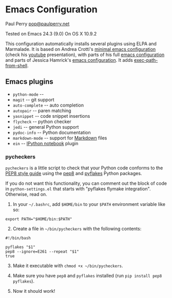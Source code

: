 # Emacs Configuration
Paul Perry
pop@paulperry.net

Tested on Emacs 24.3 (9.0)
On OS X 10.9.2

This configuration automatically installs several plugins using ELPA and Marmalade.
It is based on Andrea Crotti's [minimal emacs configuration](https://github.com/AndreaCrotti/minimal-emacs-configuration/) (check his [youtube](https://www.youtube.com/watch?v=0cZ7szFuz18) presentation), with parts of his full [emacs configuration](https://github.com/AndreaCrotti/Emacs-configuration) and parts of Jessica Hamrick's [emacs configuration](https://github.com/jhamrick/emacs/). It adds [exec-path-from-shell](https://github.com/purcell/exec-path-from-shell). 

## Emacs plugins ##

* `python-mode` -- 
* `magit` -- git support
* `auto-complete` -- auto completion
* `autopair` -- paren matching
* `yasnippet` -- code snippet insertions
* `flycheck` -- python checker
* `jedi` -- general Python support
* `pydoc-info` -- Python documentation
* `markdown-mode` -- support for [Markdown](http://daringfireball.net/projects/markdown/) files
* `ein` -- [IPython notebook](http://ipython.org/notebook) plugin
<!--- * `auctex` -- LaTeX plugin 
* `matlab-mode` -- support Matlab files
-->
### pycheckers ###

`pycheckers` is a little script to check that your Python code
conforms to the
[PEP8 style guide](http://legacy.python.org/dev/peps/pep-0008/) using
the [pep8](https://pypi.python.org/pypi/pep8) and
[pyflakes](https://pypi.python.org/pypi/pyflakes/0.8.1) Python
packages.

If you do not want this functionality, you can comment out the block
of code in `python-settings.el` that starts with "pyflakes flymake
integration". Otherwise, read on.

1. In your `~/.bashrc`, add `$HOME/bin` to your `$PATH` environment variable like so:
  
  ```
  export PATH="$HOME/bin:$PATH"
  ```

2. Create a file in `~/bin/pycheckers` with the following contents:

  ```
  #!/bin/bash
  
  pyflakes "$1"
  pep8 --ignore=E261 --repeat "$1"
  true
  ```

3. Make it executable with `chmod +x ~/bin/pycheckers`.

4. Make sure you have `pep8` and `pyflakes` installed (run `pip
   install pep8 pyflakes`).

5. Now it should work! 



